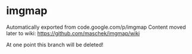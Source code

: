 # imgmap
Automatically exported from code.google.com/p/imgmap
Content moved later to wiki: https://github.com/maschek/imgmap/wiki

At one point this branch will be deleted!
